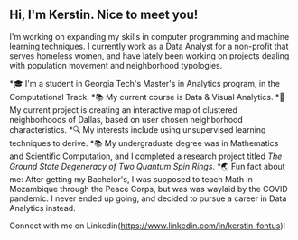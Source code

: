 ## Hi, I'm Kerstin. Nice to meet you!

I'm working on expanding my skills in computer programming and machine learning techniques. I currently work as a Data Analyst for a non-profit that serves homeless women, and have lately been working on projects dealing with population movement and neighborhood typologies.

*🎓 I'm a student in Georgia Tech's Master's in Analytics program, in the Computational Track.
*📚 My current course is Data & Visual Analytics.
*📝 My current project is creating an interactive map of clustered neighborhoods of Dallas, based on user chosen neighborhood characteristics.
*🔍 My interests include using unsupervised learning techniques to derive.
*📚 My undergraduate degree was in Mathematics and Scientific Computation, and I completed a research project titled *The Ground State Degeneracy of Two Quantum Spin Rings*.
*🌏 Fun fact about me: After getting my Bachelor's, I was supposed to teach Math in Mozambique through the Peace Corps, but was was waylaid by the COVID pandemic. I never ended up going, and decided to pursue a career in Data Analytics instead.

Connect with me on Linkedin(https://www.linkedin.com/in/kerstin-fontus)!

<!--
**klfontus/klfontus** is a ✨ _special_ ✨ repository because its `README.md` (this file) appears on your GitHub profile.

Here are some ideas to get you started:

- 🔭 I’m currently working on ...
- 🌱 I’m currently learning ...
- 👯 I’m looking to collaborate on ...
- 🤔 I’m looking for help with ...
- 💬 Ask me about ...
- 📫 How to reach me: ...
- 😄 Pronouns: ...
- ⚡ Fun fact: ...
-->
